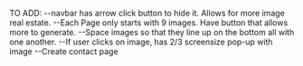 TO ADD:
--navbar has arrow click button to hide it. Allows for more image real estate.
--Each Page only starts with 9 images. Have button that allows more to generate.
--Space images so that they line up on the bottom all with one another.
--If user clicks on image, has 2/3 screensize pop-up with image
--Create contact page
